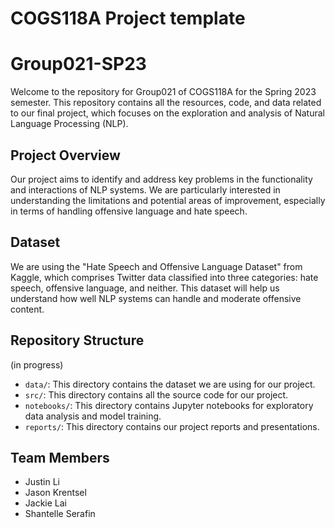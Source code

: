 # COGS118A Project template
# Group021-SP23

Welcome to the repository for Group021 of COGS118A for the Spring 2023 semester. This repository contains all the resources, code, and data related to our final project, which focuses on the exploration and analysis of Natural Language Processing (NLP).

## Project Overview

Our project aims to identify and address key problems in the functionality and interactions of NLP systems. We are particularly interested in understanding the limitations and potential areas of improvement, especially in terms of handling offensive language and hate speech.

## Dataset

We are using the "Hate Speech and Offensive Language Dataset" from Kaggle, which comprises Twitter data classified into three categories: hate speech, offensive language, and neither. This dataset will help us understand how well NLP systems can handle and moderate offensive content.

## Repository Structure
 (in progress)
- `data/`: This directory contains the dataset we are using for our project.
- `src/`: This directory contains all the source code for our project.
- `notebooks/`: This directory contains Jupyter notebooks for exploratory data analysis and model training.
- `reports/`: This directory contains our project reports and presentations.

## Team Members

- Justin Li
- Jason Krentsel
- Jackie Lai
- Shantelle Serafin

